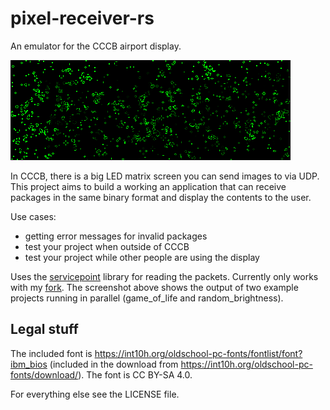 # pixel-receiver-rs

An emulator for the CCCB airport display. 

![example render](example_render.png)

In CCCB, there is a big LED matrix screen you can send images to via UDP. This project aims to build a working an application that can receive packages in the same binary format and display the contents to the user.

Use cases:
- getting error messages for invalid packages
- test your project when outside of CCCB
- test your project while other people are using the display

Uses the [servicepoint](https://github.com/cccb/servicepoint) library for reading the packets. Currently only works with my [fork](https://github.com/kaesaecracker/servicepoint).
The screenshot above shows the output of two example projects running in parallel (game_of_life and random_brightness).

## Legal stuff

The included font is https://int10h.org/oldschool-pc-fonts/fontlist/font?ibm_bios (included in the download from https://int10h.org/oldschool-pc-fonts/download/). The font is CC BY-SA 4.0.

For everything else see the LICENSE file.
